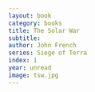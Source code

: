 ```yaml
---
layout: book
category: books
title: The Solar War
subtitle: 
author: John French
series: Siege of Terra
index: 1
year: unread
image: tsw.jpg
---
```


